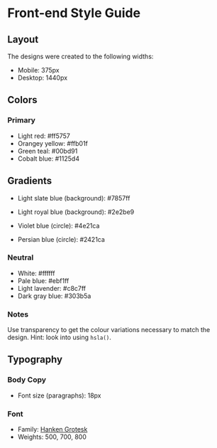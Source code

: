 # Front-end Style Guide

## Layout

The designs were created to the following widths:

- Mobile: 375px
- Desktop: 1440px

## Colors

### Primary

- Light red: #ff5757
- Orangey yellow: #ffb01f
- Green teal: #00bd91
- Cobalt blue: #1125d4

## Gradients

- Light slate blue (background): #7857ff
- Light royal blue (background): #2e2be9

- Violet blue (circle): #4e21ca
- Persian blue (circle): #2421ca

### Neutral

- White: #ffffff
- Pale blue: #ebf1ff
- Light lavender: #c8c7ff
- Dark gray blue: #303b5a

### Notes

Use transparency to get the colour variations necessary to match the design. Hint: look into using `hsla()`.

## Typography

### Body Copy

- Font size (paragraphs): 18px

### Font

- Family: [Hanken Grotesk](https://fonts.google.com/specimen/Hanken+Grotesk)
- Weights: 500, 700, 800
